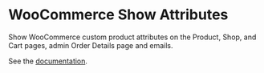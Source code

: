 WooCommerce Show Attributes
============================

Show WooCommerce custom product attributes on the Product, Shop, and Cart pages, admin Order Details page and emails.

See the [documentation](http://isabelcastillo.com/docs/category/woocommerce-show-attributes).
